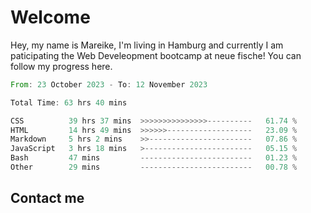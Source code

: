 # Welcome

Hey, my name is Mareike, I'm living in Hamburg and currently I am paticipating the Web Develeopment bootcamp at neue fische!
You can follow my progress here.

<!--START_SECTION:waka-->

```rust
From: 23 October 2023 - To: 12 November 2023

Total Time: 63 hrs 40 mins

CSS          39 hrs 37 mins  >>>>>>>>>>>>>>>----------   61.74 %
HTML         14 hrs 49 mins  >>>>>>-------------------   23.09 %
Markdown     5 hrs 2 mins    >>-----------------------   07.86 %
JavaScript   3 hrs 18 mins   >------------------------   05.15 %
Bash         47 mins         -------------------------   01.23 %
Other        29 mins         -------------------------   00.78 %
```

<!--END_SECTION:waka-->

## Contact me



